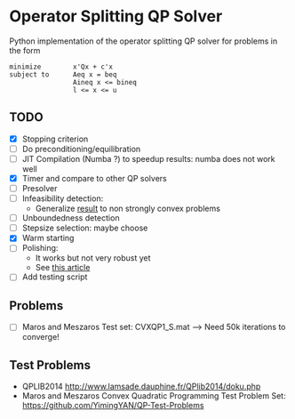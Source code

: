 # Operator Splitting QP Solver

Python implementation of the operator splitting QP solver for problems in the form
```
minimize        x'Qx + c'x
subject to      Aeq x = beq
                Aineq x <= bineq
                l <= x <= u
```

## TODO

- [x] Stopping criterion
- [ ] Do preconditioning/equilibration
- [ ] JIT Compilation (Numba ?) to speedup results: numba does not work well
- [x] Timer and compare to other QP solvers
- [ ] Presolver
- [ ] Infeasibility detection:
    - Generalize [result](http://ieeexplore.ieee.org/stamp/stamp.jsp?arnumber=7040300) to non strongly convex problems
- [ ] Unboundedness detection
- [ ] Stepsize selection: maybe choose
- [x] Warm starting
- [ ] Polishing:
    - It works but not very robust yet
    - See [this article](https://arxiv.org/pdf/1609.07478.pdf)
- [ ] Add testing script

## Problems
- [ ] Maros and Meszaros Test set: CVXQP1_S.mat --> Need 50k iterations to converge!

## Test Problems

- QPLIB2014 http://www.lamsade.dauphine.fr/QPlib2014/doku.php
- Maros and Meszaros Convex Quadratic Programming Test Problem Set: https://github.com/YimingYAN/QP-Test-Problems
